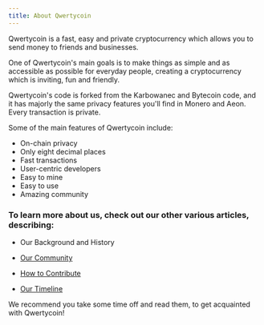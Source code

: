 ```yaml
---
title: About Qwertycoin
---
```


Qwertycoin is a fast, easy and private cryptocurrency which allows you to send money to friends and businesses.

One of Qwertycoin's main goals is to make things as simple and as accessible as possible for everyday people, creating a cryptocurrency which is inviting, fun and friendly.

Qwertycoin's code is forked from the Karbowanec and Bytecoin code, and it has majorly the same privacy features you'll find in Monero and Aeon. Every transaction is private.

Some of the main features of Qwertycoin include:

* On-chain privacy
* Only eight decimal places
* Fast transactions
* User-centric developers
* Easy to mine
* Easy to use
* Amazing community

### To learn more about us, check out our other various articles, describing:

* Our Background and History

* [Our Community](Community.md)

* [How to Contribute](Contributing.md)

* [Our Timeline](https://www.qwertycoin.org/roadmap/)


We recommend you take some time off and read them, to get acquainted with Qwertycoin!
